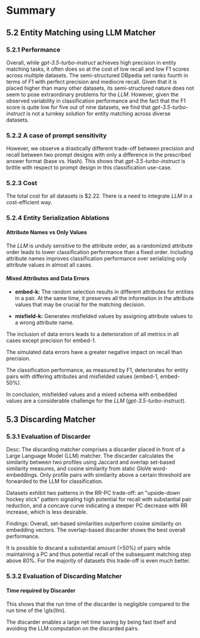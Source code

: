 # Summary

## 5.2 Entity Matching using LLM Matcher

### 5.2.1 Performance

Overall, while *gpt-3.5-turbo-instruct* achieves high precision in entity matching tasks, it often does so at the cost of low recall and low F1 scores across multiple datasets. The semi-structured DBpedia set ranks fourth in terms of F1 with perfect precision and mediocre recall. Given that it is placed higher than many other datasets, its semi-structured nature does not seem to pose extraordinary problems for the *LLM*. However, given the observed variability in classification performance and the fact that the F1 score is quite low for five out of nine datasets, we find that *gpt-3.5-turbo-instruct* is not a turnkey solution for entity matching across diverse datasets.

### 5.2.2 A case of prompt sensitivity

However, we observe a drastically different trade-off between precision and recall between two prompt designs with only a difference in the prescribed answer format (base vs. Hash). This shows that *gpt-3.5-turbo-instruct* is brittle with respect to prompt design in this classification use-case.

### 5.2.3 Cost

The total cost for all datasets is $2.22. There is a need to integrate *LLM* in a cost-efficient way.

### 5.2.4 Entity Serialization Ablations

#### Attribute Names vs Only Values

The *LLM* is unduly sensitive to the attribute order, as a randomized attribute order leads to lower classification performance than a fixed order. Including attribute names improves classification performance over serializing only attribute values in almost all cases.

#### Mixed Attributes and Data Errors

- **embed-k:** The random selection results in different attributes for entities in a pair. At the same time, it preserves all the information in the attribute values that may be crucial for the matching decision.

- **misfield-k:** Generates misfielded values by assigning attribute values to a wrong attribute name.

The inclusion of data errors leads to a deterioration of all metrics in all cases except precision for embed-1. 

The simulated data errors have a greater negative impact on recall than precision. 

The classification performance, as measured by F1, deteriorates for entity pairs with differing attributes and misfielded values (embed-1, embed-50%).

In conclusion, misfielded values and a mixed schema with embedded values are a considerable challenge for the *LLM* (*gpt-3.5-turbo-instruct*).


## 5.3 Discarding Matcher

### 5.3.1 Evaluation of Discarder
Desc:
The discarding matcher comprises a discarder placed in front of a Large Language Model (LLM) matcher. The discarder calculates the similarity between two profiles using Jaccard and overlap set-based similarity measures, and cosine similarity from static GloVe word-embeddings. Only profile pairs with similarity above a certain threshold are forwarded to the LLM for classification.

Datasets exhibit two patterns in the RR-PC trade-off: an "upside-down hockey stick" pattern signaling high potential for recall with substantial pair reduction, and a concave curve indicating a steeper PC decrease with RR increase, which is less desirable.

Findings:
Overall, set-based similarities outperform cosine similarity on embedding vectors. The overlap-based discarder shows the best overall performance.

It is possible to discard a substantial amount (>50\%) of pairs while maintaining a PC and thus potential recall of the subsequent matching step 
above 80\%. For the majority of datasets this trade-off is even much better.

### 5.3.2 Evaluation of Discarding Matcher

#### Time required by Discarder
This shows that the run time of the discarder is negligible compared to the run time of the \gls{llm}.

The discarder enables a large net time saving by being fast itself and avoiding the LLM computation on the discarded pairs.
